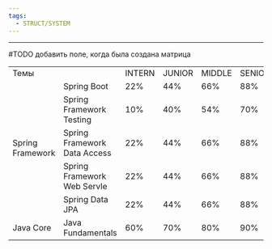 ```yaml
---
tags:
  - STRUCT/SYSTEM
---
```

---
#TODO добавить поле, когда была создана матрица



<table class="iksweb">
	<tbody>
		<tr>
			<td colspan="2">Темы</td>
			<td>INTERN</td>
			<td>JUNIOR</td>
			<td>MIDDLE</td>
			<td>SENIOR</td>
		</tr>
		<tr>
			<td rowspan="5">Spring Framework</td>
			<td>Spring Boot</td>
			<td>22%</td>
			<td>44%</td>
			<td>66%</td>
			<td>88%</td>
		</tr>
		<tr>
			<td>Spring Framework Testing</td>
			<td>10%</td>
			<td>40%</td>
			<td>54%</td>
			<td>70%</td>
		</tr>
		<tr>
			<td>Spring Framework Data Access</td>
			<td>22%</td>
			<td>44%</td>
			<td>66%</td>
			<td>88%</td>
		</tr>
		<tr>
			<td>Spring Framework Web Servle</td>
			<td>22%</td>
			<td>44%</td>
			<td>66%</td>
			<td>88%</td>
		</tr>
		<tr>
			<td>Spring Data JPA</td>
			<td>22%</td>
			<td>44%</td>
			<td>66%</td>
			<td>88%</td>
		</tr>
		<tr>
			<td>Java Core</td>
			<td>Java Fundamentals</td>
			<td>60%</td>
			<td>70%</td>
			<td>80%</td>
			<td>90%</td>
		</tr>
	</tbody>
</table>